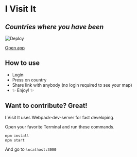 # I Visit It
## _Countries where you have been_

![Deploy](https://github.com/guljeny/IVisitIt/actions/workflows/deploy-to-firebase.yml/badge.svg)

[Open app](https://ivisitit.web.app/)

## How to use

- Login
- Press on country
- Share link with anybody (no login required to see your map)
- ✨ Enjoy! ✨

## Want to contribute? Great!

I Visit It uses Webpack-dev-server for fast developing.

Open your favorite Terminal and run these commands.

```sh
npm install
npm start
```

And go to `localhost:3000`
